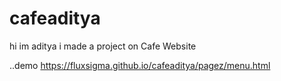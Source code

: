 # cafeaditya
hi im aditya i made a project on Cafe Website

..demo
https://fluxsigma.github.io/cafeaditya/pagez/menu.html
